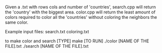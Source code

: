 Given a .txt with rows cols and number of 'countries', search.cpp will return the 'country' with the biggest area. 
color.cpp will return the least amount of colors required to color all the 'countries' without coloring the neighbors
the same color. 

Example input files: 
	search.txt 
	coloring.txt 


to make color and search 
[TYPE] 
	make 
[TO RUN]
	./color [NAME OF THE FILE].txt 
	./search [NAME OF THE FILE].txt 



